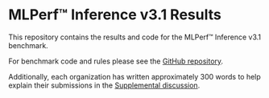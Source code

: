 # MLPerf™ Inference v3.1 Results

This repository contains the results and code for the MLPerf™ Inference v3.1 benchmark. 

For benchmark code and rules please see the [GitHub repository](https://github.com/mlcommons/inference).

Additionally, each organization has written approximately 300 words to help explain their submissions in the [Supplemental discussion]().

